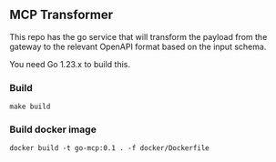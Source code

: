 ## MCP Transformer

This repo has the go service that will transform the payload from the gateway to the relevant OpenAPI format based on the input schema.

You need Go 1.23.x to build this.


### Build
```
make build
```

### Build docker image

```docker
docker build -t go-mcp:0.1 . -f docker/Dockerfile
```